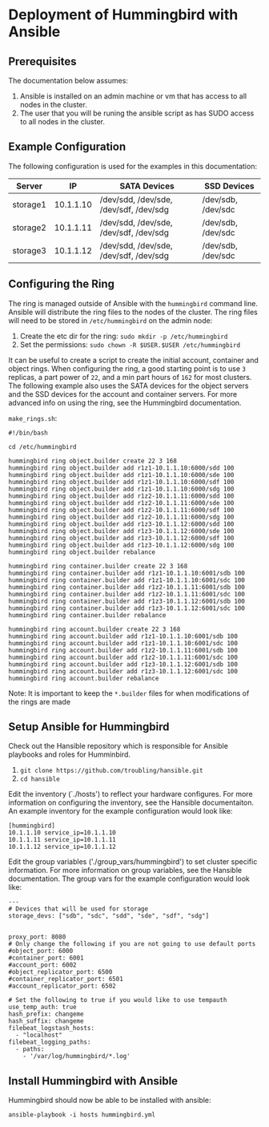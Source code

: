 Deployment of Hummingbird with Ansible
======================================

Prerequisites
-------------

The documentation below assumes:

  1.  Ansible is installed on an admin machine or vm that has access to all nodes in the cluster.
  2.  The user that you will be runing the ansible script as has SUDO access to all nodes in the cluster.

Example Configuration
---------------------

The following configuration is used for the examples in this documentation:

| Server | IP | SATA Devices | SSD Devices |
| ------ | -- | ------------ | ----------- |
| storage1 | 10.1.1.10 | /dev/sdd, /dev/sde, /dev/sdf, /dev/sdg | /dev/sdb, /dev/sdc | 
| storage2 | 10.1.1.11 | /dev/sdd, /dev/sde, /dev/sdf, /dev/sdg | /dev/sdb, /dev/sdc | 
| storage3 | 10.1.1.12 | /dev/sdd, /dev/sde, /dev/sdf, /dev/sdg | /dev/sdb, /dev/sdc |

Configuring the Ring
--------------------

The ring is managed outside of Ansible with the `hummingbird` command line.  Ansible will distribute the ring files to the nodes of the cluster.  The ring files will need to be stored in `/etc/hummingbird` on the admin node:

  1.  Create the etc dir for the ring: `sudo mkdir -p /etc/hummingbird`
  2.  Set the permissions: `sudo chown -R $USER.$USER /etc/hummingbird`

It can be useful to create a script to create the initial account, container and object rings.  When configuring the ring, a good starting point is to use `3` replicas, a part power of `22`, and a min part hours of `162` for most clusters.  The following example also uses the SATA devices for the object servers and the SSD devices for the account and container servers.  For more advanced info on using the ring, see the Hummingbird documentation.

`make_rings.sh`:
```
#!/bin/bash

cd /etc/hummingbird

hummingbird ring object.builder create 22 3 168
hummingbird ring object.builder add r1z1-10.1.1.10:6000/sdd 100
hummingbird ring object.builder add r1z1-10.1.1.10:6000/sde 100
hummingbird ring object.builder add r1z1-10.1.1.10:6000/sdf 100
hummingbird ring object.builder add r1z1-10.1.1.10:6000/sdg 100
hummingbird ring object.builder add r1z2-10.1.1.11:6000/sdd 100
hummingbird ring object.builder add r1z2-10.1.1.11:6000/sde 100
hummingbird ring object.builder add r1z2-10.1.1.11:6000/sdf 100
hummingbird ring object.builder add r1z2-10.1.1.11:6000/sdg 100
hummingbird ring object.builder add r1z3-10.1.1.12:6000/sdd 100
hummingbird ring object.builder add r1z3-10.1.1.12:6000/sde 100
hummingbird ring object.builder add r1z3-10.1.1.12:6000/sdf 100
hummingbird ring object.builder add r1z3-10.1.1.12:6000/sdg 100
hummingbird ring object.builder rebalance

hummingbird ring container.builder create 22 3 168
hummingbird ring container.builder add r1z1-10.1.1.10:6001/sdb 100
hummingbird ring container.builder add r1z1-10.1.1.10:6001/sdc 100
hummingbird ring container.builder add r1z2-10.1.1.11:6001/sdb 100
hummingbird ring container.builder add r1z2-10.1.1.11:6001/sdc 100
hummingbird ring container.builder add r1z3-10.1.1.12:6001/sdb 100
hummingbird ring container.builder add r1z3-10.1.1.12:6001/sdc 100
hummingbird ring container.builder rebalance

hummingbird ring account.builder create 22 3 168
hummingbird ring account.builder add r1z1-10.1.1.10:6001/sdb 100
hummingbird ring account.builder add r1z1-10.1.1.10:6001/sdc 100
hummingbird ring account.builder add r1z2-10.1.1.11:6001/sdb 100
hummingbird ring account.builder add r1z2-10.1.1.11:6001/sdc 100
hummingbird ring account.builder add r1z3-10.1.1.12:6001/sdb 100
hummingbird ring account.builder add r1z3-10.1.1.12:6001/sdc 100
hummingbird ring account.builder rebalance
```

Note: It is important to keep the `*.builder` files for when modifications of the rings are made

Setup Ansible for Hummingbird
-----------------------------

Check out the Hansible repository which is responsible for Ansible playbooks and roles for Humminbird.

  1.  `git clone https://github.com/troubling/hansible.git`
  2.  `cd hansible`

Edit the inventory (`./hosts') to reflect your hardware configures.  For more information on configuring the inventory, see the Hansible documentaiton.  An example inventory for the example configuration would look like:

```
[hummingbird]
10.1.1.10 service_ip=10.1.1.10
10.1.1.11 service_ip=10.1.1.11
10.1.1.12 service_ip=10.1.1.12
```

Edit the group variables ('./group_vars/hummingbird') to set cluster specific information.  For more information on group variables, see the Hansible documentation.  The group vars for the example configuration would look like:

```
---
# Devices that will be used for storage
storage_devs: ["sdb", "sdc", "sdd", "sde", "sdf", "sdg"]


proxy_port: 8080
# Only change the following if you are not going to use default ports
#object_port: 6000
#container_port: 6001
#account_port: 6002
#object_replicator_port: 6500
#container_replicator_port: 6501
#account_replicator_port: 6502

# Set the following to true if you would like to use tempauth
use_temp_auth: true
hash_prefix: changeme
hash_suffix: changeme
filebeat_logstash_hosts:
  - "localhost"
filebeat_logging_paths:
  - paths:
    - '/var/log/hummingbird/*.log'
```

Install Hummingbird with Ansible
--------------------------------

Hummingbird should now be able to be installed with ansible:

`ansible-playbook -i hosts hummingbird.yml`


